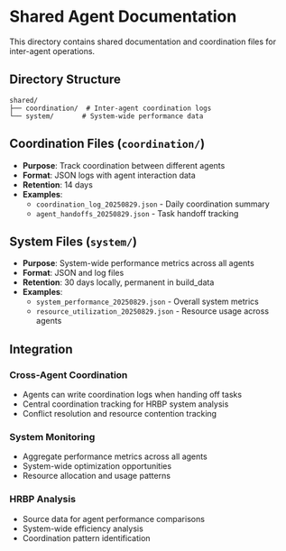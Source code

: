 # Shared Agent Documentation

This directory contains shared documentation and coordination files for inter-agent operations.

## Directory Structure

```
shared/
├── coordination/  # Inter-agent coordination logs
└── system/       # System-wide performance data
```

## Coordination Files (`coordination/`)
- **Purpose**: Track coordination between different agents
- **Format**: JSON logs with agent interaction data
- **Retention**: 14 days
- **Examples**:
  - `coordination_log_20250829.json` - Daily coordination summary
  - `agent_handoffs_20250829.json` - Task handoff tracking

## System Files (`system/`)
- **Purpose**: System-wide performance metrics across all agents
- **Format**: JSON and log files
- **Retention**: 30 days locally, permanent in build_data
- **Examples**:
  - `system_performance_20250829.json` - Overall system metrics
  - `resource_utilization_20250829.json` - Resource usage across agents

## Integration

### Cross-Agent Coordination
- Agents can write coordination logs when handing off tasks
- Central coordination tracking for HRBP system analysis
- Conflict resolution and resource contention tracking

### System Monitoring
- Aggregate performance metrics across all agents
- System-wide optimization opportunities
- Resource allocation and usage patterns

### HRBP Analysis
- Source data for agent performance comparisons
- System-wide efficiency analysis
- Coordination pattern identification